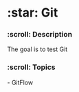<h1>:star: Git</h1>

<h3>:scroll: Description</h3>
<p>The goal is to test Git</p>

<h3>:scroll: Topics</h3>
- GitFlow